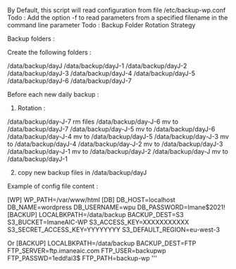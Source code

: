 By Default, this script will read configuration from file /etc/backup-wp.conf
Todo : Add the option -f to read parameters from a specified filename in the command line parameter
Todo : Backup Folder Rotation Strategy

Backup folders :

Create the following folders :

/data/backup/dayJ
/data/backup/dayJ-1
/data/backup/dayJ-2
/data/backup/dayJ-3
/data/backup/dayJ-4
/data/backup/dayJ-5
/data/backup/dayJ-6
/data/backup/dayJ-7

Before each new daily backup  :

1) Rotation :

/data/backup/day-J-7 rm files
/data/backup/day-J-6 mv to /data/backup/dayJ-7
/data/backup/day-J-5 mv to /data/backup/dayJ-6
/data/backup/day-J-4 mv to /data/backup/dayJ-5
/data/backup/day-J-3 mv to /data/backup/dayJ-4
/data/backup/day-J-2 mv to /data/backup/dayJ-3
/data/backup/day-J-1 mv to /data/backup/dayJ-2
/data/backup/day-J mv to /data/backup/dayJ-1

2) copy new backup files in /data/backup/dayJ


Example of config file content :

[WP]
WP_PATH=/var/www/html
[DB]
DB_HOST=localhost
DB_NAME=wordpress
DB_USERNAME=wpu
DB_PASSWORD=Imane$2021!
[BACKUP]
LOCALBKPATH=/data/backup
BACKUP_DEST=S3
S3_BUCKET=ImaneAIC-WP
S3_ACCESS_KEY=XXXXXXXXXXX
S3_SECRET_ACCESS_KEY=YYYYYYYY
S3_DEFAULT_REGION=eu-west-3

Or
[BACKUP]
LOCALBKPATH=/data/backup
BACKUP_DEST=FTP
FTP_SERVER=ftp.imaneaic.com
FTP_USER=backupwp
FTP_PASSWD=1edd!ai3$
FTP_PATH=backup-wp
'''




